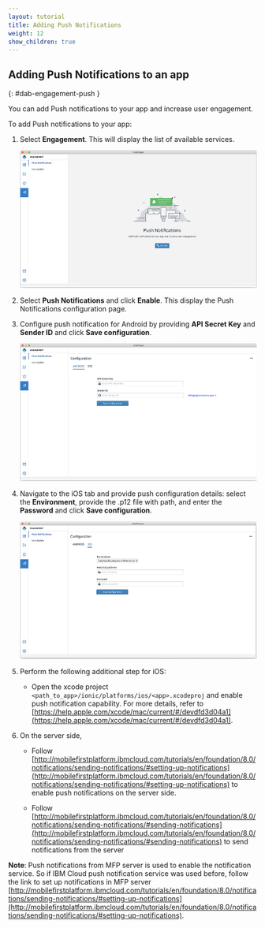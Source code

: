 ```yaml
---
layout: tutorial
title: Adding Push Notifications
weight: 12
show_children: true
---
```

<!-- NLS_CHARSET=UTF-8 -->
## Adding Push Notifications to an app
{: #dab-engagement-push }

You can add Push notifications to your app and increase user engagement.

To add Push notifications to your app:

1. Select **Engagement**. This will display the list of available services.

    ![Engagement Push](dab-push-notification.png)

2. Select **Push Notifications** and click **Enable**. This display the Push Notifications configuration page.

3. Configure push notification for Android by providing **API Secret Key** and **Sender ID** and click **Save configuration**.

    ![Engagement Push Notification Android configuration](dab-push-android-config.png)

4. Navigate to the iOS tab and provide push configuration details: select the **Environment**, provide the .p12 file with path, and enter the **Password** and click **Save configuration**.

    ![Engagement Push Notification iOS configuration](dab-push-ios-config.png)

5. Perform the following additional step for iOS:
    * Open the xcode project `<path_to_app>/ionic/platforms/ios/<app>.xcodeproj` and enable push notification capability. For more details, refer to [https://help.apple.com/xcode/mac/current/#/devdfd3d04a1](https://help.apple.com/xcode/mac/current/#/devdfd3d04a1).

6. On the server side,
 
    * Follow [http://mobilefirstplatform.ibmcloud.com/tutorials/en/foundation/8.0/notifications/sending-notifications/#setting-up-notifications](http://mobilefirstplatform.ibmcloud.com/tutorials/en/foundation/8.0/notifications/sending-notifications/#setting-up-notifications) to enable push notifications on the server side.

    * Follow [http://mobilefirstplatform.ibmcloud.com/tutorials/en/foundation/8.0/notifications/sending-notifications/#sending-notifications](http://mobilefirstplatform.ibmcloud.com/tutorials/en/foundation/8.0/notifications/sending-notifications/#sending-notifications) to send notifications from the server

**Note**:
Push notifications from MFP server is used to enable the notification service. So if IBM Cloud push notification service was used before, follow the link to set up notifications in MFP server
[http://mobilefirstplatform.ibmcloud.com/tutorials/en/foundation/8.0/notifications/sending-notifications/#setting-up-notifications](http://mobilefirstplatform.ibmcloud.com/tutorials/en/foundation/8.0/notifications/sending-notifications/#setting-up-notifications).

